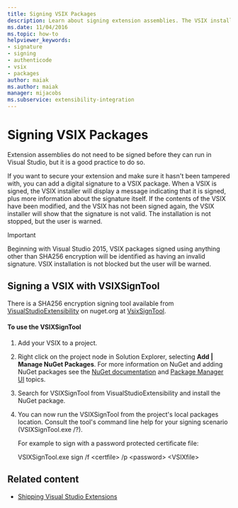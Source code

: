 ```yaml
---
title: Signing VSIX Packages
description: Learn about signing extension assemblies. The VSIX installer displays a message that a VSIX is signed and information about the signature itself.
ms.date: 11/04/2016
ms.topic: how-to
helpviewer_keywords:
- signature
- signing
- authenticode
- vsix
- packages
author: maiak
ms.author: maiak
manager: mijacobs
ms.subservice: extensibility-integration
---
```

# Signing VSIX Packages

Extension assemblies do not need to be signed before they can run in Visual Studio, but it is a good practice to do so.

 If you want to secure your extension and make sure it hasn't been tampered with, you can add a digital signature to a VSIX package. When a VSIX is signed, the VSIX installer will display a message indicating that it is signed, plus more information about the signature itself. If the contents of the VSIX have been modified, and the VSIX has not been signed again, the VSIX installer will show that the signature is not valid. The installation is not stopped, but the user is warned.

> [!IMPORTANT]
> Beginning with Visual Studio 2015, VSIX packages signed using anything other than SHA256 encryption will be identified as having an invalid signature. VSIX installation is not blocked but the user will be warned.

## Signing a VSIX with VSIXSignTool
 There is a SHA256 encryption signing tool available from [VisualStudioExtensibility](https://www.nuget.org/profiles/VisualStudioExtensibility) on nuget.org at [VsixSignTool](https://www.nuget.org/packages/Microsoft.VSSDK.Vsixsigntool).

#### To use the VSIXSignTool

1. Add your VSIX to a project.

2. Right click on the project node in Solution Explorer, selecting **Add &#124; Manage NuGet Packages**.  For more information on NuGet and adding NuGet packages see the [NuGet documentation](/NuGet) and [Package Manager UI](/NuGet/Tools/Package-Manager-UI) topics.

3. Search for VSIXSignTool from VisualStudioExtensibility and install the NuGet package.

4. You can now run the VSIXSignTool from the project's local packages location. Consult the tool's command line help for your signing scenario (VSIXSignTool.exe /?).

   For example to sign with a password protected certificate file:

   VSIXSignTool.exe sign /f \<certfile> /p \<password> \<VSIXfile>

## Related content
- [Shipping Visual Studio Extensions](../extensibility/shipping-visual-studio-extensions.md)
